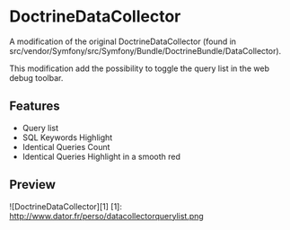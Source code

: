 DoctrineDataCollector
========
A modification of the original DoctrineDataCollector (found in src/vendor/Symfony/src/Symfony/Bundle/DoctrineBundle/DataCollector).

This modification add the possibility to toggle the query list in the web debug toolbar. 

Features
------------------

  - Query list
  - SQL Keywords Highlight
  - Identical Queries Count
  - Identical Queries Highlight in a smooth red



Preview
-----------
![DoctrineDataCollector][1]
[1]: http://www.dator.fr/perso/datacollectorquerylist.png